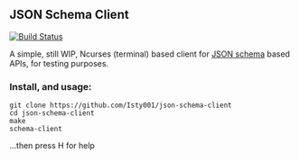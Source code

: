 ## JSON Schema Client

[![Build Status](https://drone.io/github.com/Isty001/json-schema-client/status.png)](https://drone.io/github.com/Isty001/json-schema-client/latest)


A simple, still WIP, Ncurses (terminal) based client for [JSON schema](http://json-schema.org/) based APIs, for testing purposes.   


### Install, and usage:

```
git clone https://github.com/Isty001/json-schema-client
cd json-schema-client
make
schema-client
```

...then press H for help
